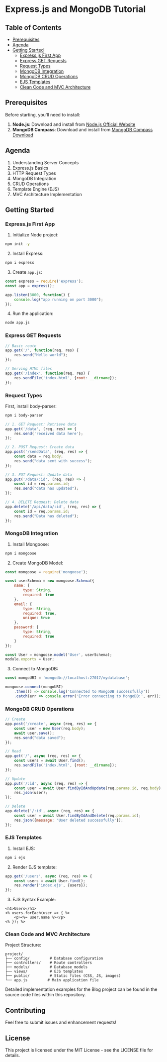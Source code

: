 # Express.js and MongoDB Tutorial

## Table of Contents
- [Prerequisites](#prerequisites)
- [Agenda](#agenda)
- [Getting Started](#getting-started)
  - [Express.js First App](#expressjs-first-app)
  - [Express GET Requests](#express-get-requests)
  - [Request Types](#request-types)
  - [MongoDB Integration](#mongodb-integration)
  - [MongoDB CRUD Operations](#mongodb-crud-operations)
  - [EJS Templates](#ejs-templates)
  - [Clean Code and MVC Architecture](#clean-code-and-mvc-architecture)

## Prerequisites

Before starting, you'll need to install:

1. **Node.js**: Download and install from [Node.js Official Website](https://nodejs.org/en/download/)
2. **MongoDB Compass**: Download and install from [MongoDB Compass Download](https://www.mongodb.com/try/download/compass)

## Agenda

1. Understanding Server Concepts
2. Express.js Basics
3. HTTP Request Types
4. MongoDB Integration
5. CRUD Operations
6. Template Engine (EJS)
7. MVC Architecture Implementation

## Getting Started

### Express.js First App

1. Initialize Node project:
```bash
npm init -y
```

2. Install Express:
```bash
npm i express
```

3. Create `app.js`:
```javascript
const express = require('express');
const app = express();

app.listen(3000, function() {
    console.log("app running on port 3000");
});
```

4. Run the application:
```bash
node app.js
```

### Express GET Requests

```javascript
// Basic route
app.get('/', function(req, res) {
    res.send("Hello world");
});

// Serving HTML files
app.get('/index', function(req, res) {
    res.sendFile('index.html', {root: __dirname});
});
```

### Request Types

First, install body-parser:
```bash
npm i body-parser
```

```javascript
// 1. GET Request: Retrieve data
app.get('/data', (req, res) => {
    res.send('received data here');
});

// 2. POST Request: Create data
app.post('/sendData', (req, res) => {
    const data = req.body;
    res.send("data sent with success");
});

// 3. PUT Request: Update data
app.put('/data/:id', (req, res) => {
    const id = req.params.id;
    res.send("data has updated");
});

// 4. DELETE Request: Delete data
app.delete('/api/data/:id', (req, res) => {
    const id = req.params.id;
    res.send("Data has deleted");
});
```

### MongoDB Integration

1. Install Mongoose:
```bash
npm i mongoose
```

2. Create MongoDB Model:
```javascript
const mongoose = require('mongoose');

const userSchema = new mongoose.Schema({
    name: {
        type: String,
        required: true
    },
    email: {
        type: String,
        required: true,
        unique: true
    },
    password: {
        type: String,
        required: true
    }
});

const User = mongoose.model('User', userSchema);
module.exports = User;
```

3. Connect to MongoDB:
```javascript
const mongoURI = 'mongodb://localhost:27017/mydatabase';

mongoose.connect(mongoURI)
    .then(() => console.log('Connected to MongoDB successfully'))
    .catch(err => console.error('Error connecting to MongoDB:', err));
```

### MongoDB CRUD Operations

```javascript
// Create
app.post('/create', async (req, res) => {
    const user = new User(req.body);
    await user.save();
    res.send("data saved");
});

// Read
app.get('/', async (req, res) => {
    const users = await User.find();
    res.sendFile('index.html', {root: __dirname});
});

// Update
app.put('/:id', async (req, res) => {
    const user = await User.findByIdAndUpdate(req.params.id, req.body);
    res.json(user);
});

// Delete
app.delete('/:id', async (req, res) => {
    const user = await User.findByIdAndDelete(req.params.id);
    res.json({message: 'User deleted successfully'});
});
```

### EJS Templates

1. Install EJS:
```bash
npm i ejs
```

2. Render EJS template:
```javascript
app.get('/users', async (req, res) => {
    const users = await User.find();
    res.render('index.ejs', {users});
});
```

3. EJS Syntax Example:
```ejs
<h1>Users</h1>
<% users.forEach(user => { %>
    <p><%= user.name %></p>
<% }); %>
```

### Clean Code and MVC Architecture

Project Structure:
```
project/
├── config/         # Database configuration
├── controllers/    # Route controllers
├── models/         # Database models
├── views/          # EJS templates
├── public/         # Static files (CSS, JS, images)
└── app.js         # Main application file
```

Detailed implementation examples for the Blog project can be found in the source code files within this repository.

## Contributing

Feel free to submit issues and enhancement requests!

## License

This project is licensed under the MIT License - see the LICENSE file for details.
